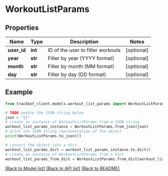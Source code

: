 # WorkoutListParams


## Properties

Name | Type | Description | Notes
------------ | ------------- | ------------- | -------------
**user_id** | **int** | ID of the user to filter workouts | [optional] 
**year** | **str** | Filter by year (YYYY format) | [optional] 
**month** | **str** | Filter by month (MM format) | [optional] 
**day** | **str** | Filter by day (DD format) | [optional] 

## Example

```python
from trackbot_client.models.workout_list_params import WorkoutListParams

# TODO update the JSON string below
json = "{}"
# create an instance of WorkoutListParams from a JSON string
workout_list_params_instance = WorkoutListParams.from_json(json)
# print the JSON string representation of the object
print(WorkoutListParams.to_json())

# convert the object into a dict
workout_list_params_dict = workout_list_params_instance.to_dict()
# create an instance of WorkoutListParams from a dict
workout_list_params_from_dict = WorkoutListParams.from_dict(workout_list_params_dict)
```
[[Back to Model list]](../README.md#documentation-for-models) [[Back to API list]](../README.md#documentation-for-api-endpoints) [[Back to README]](../README.md)


